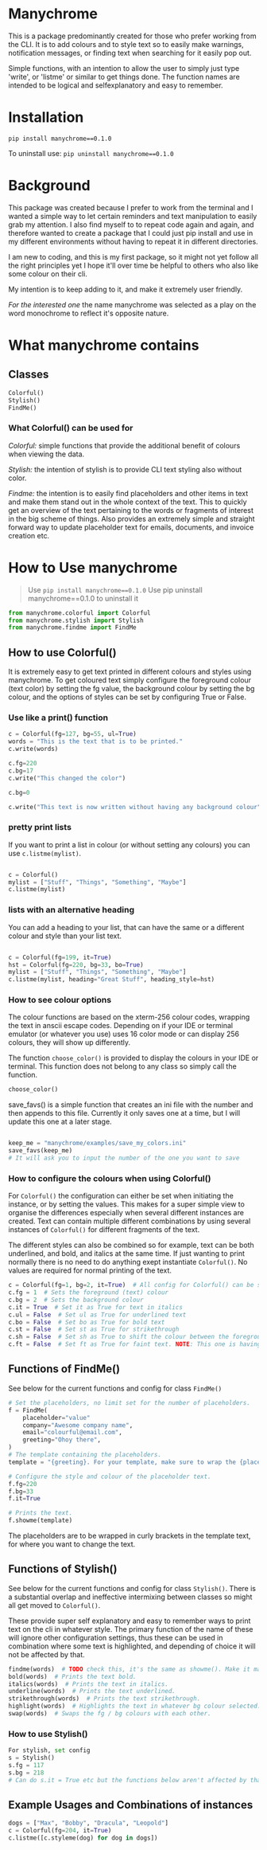 # Manychrome

This is a package predominantly created for those who prefer working from the CLI. It is to add colours and to style text so to easily make warnings, notification messages, or finding text when searching for it easily pop out.

Simple functions, with an intention to allow the user to simply just type 'write', or 'listme' or similar to get things done. The function names are intended to be logical and selfexplanatory and easy to remember.


# Installation
`pip install manychrome==0.1.0`

To uninstall use: `pip uninstall manychrome==0.1.0`

# Background
This package was created because I prefer to work from the terminal and I wanted a simple way to let certain reminders and text manipulation to easily grab my attention. I also find myself to to repeat code again and again, and therefore wanted to create a package that I could just pip install and use in my different environments without having to repeat it in different directories.

I am new to coding, and this is my first package, so it might not yet follow all the right principles yet I hope it'll over time be helpful to others who also like some colour on their cli.

My intention is to keep adding to it, and make it extremely user friendly.

_For the interested one_ the name manychrome was selected as a play on the word monochrome to reflect it's opposite nature.

# What manychrome contains

## Classes
```python
Colorful()
Stylish()
FindMe()
```

### What Colorful() can be used for
*Colorful:* simple functions that provide the additional benefit of colours when viewing the data.

*Stylish:* the intention of stylish is to provide CLI text styling also without color.

*Findme:* the intention is to easily find placeholders and other items in text and make them stand out in the whole context of the text. This to quickly get an overview of the text pertaining to the words or fragments of interest in the big scheme of things. Also provides an extremely simple and straight forward way to update placeholder text for emails, documents, and invoice creation etc.

# How to Use manychrome

> Use `pip install manychrome==0.1.0`
> Use pip uninstall manychrome==0.1.0 to uninstall it

```python
from manychrome.colorful import Colorful
from manychrome.stylish import Stylish
from manychrome.findme import FindMe
```


## How to use Colorful()

It is extremely easy to get text printed in different colours and styles using manychrome.
To get coloured text simply configure the foreground colour (text color) by setting the fg value,
the background colour by setting the bg colour, and the options of styles can be set by configuring True or False.

### Use like a print() function

```python
c = Colorful(fg=127, bg=55, ul=True)
words = "This is the text that is to be printed."
c.write(words)

c.fg=220
c.bg=17
c.write("This changed the color")

c.bg=0

c.write("This text is now written without having any background colour")

```

### pretty print lists
If you want to print a list in colour (or without setting any colours)
you can use `c.listme(mylist)`.

```python

c = Colorful()
mylist = ["Stuff", "Things", "Something", "Maybe"]
c.listme(mylist)

```

### lists with an alternative heading
You can add a heading to your list, that can have the same or a different colour and style than your list text.

```python

c = Colorful(fg=199, it=True)
hst = Colorful(fg=220, bg=33, bo=True)
mylist = ["Stuff", "Things", "Something", "Maybe"]
c.listme(mylist, heading="Great Stuff", heading_style=hst)

```

### How to see colour options
The colour functions are based on the xterm-256 colour codes, wrapping the text in anscii escape codes.
Depending on if your IDE or terminal emulator (or whatever you use) uses 16 color mode or can display 256 colours, they will show up differently.

The function `choose_color()` is provided to display the colours in your IDE or terminal.
This function does not belong to any class so simply call the function.


```python
choose_color()

```

save_favs() is a simple function that creates an ini file with the number and then appends to this file.
Currently it only saves one at a time, but I will update this one at a later stage.

```python

keep_me = "manychrome/examples/save_my_colors.ini"
save_favs(keep_me)
# It will ask you to input the number of the one you want to save

```


### How to configure the colours when using Colorful()
For `Colorful()` the configuration can either be set when initiating the instance, or by setting the values. This makes for a super simple view to organise the differences especially when several different instances are created. Text can contain multiple different combinations by using several instances of `Colorful()` for different fragments of the text.

The different styles can also be combined so for example, text can be both underlined, and bold, and italics at the same time. If just wanting to print normally there is no need to do anything exept instantiate `Colorful()`. No values are required for normal printing of the text.

```python
c = Colorful(fg=1, bg=2, it=True)  # All config for Colorful() can be set inside here, or as shown below
c.fg = 1  # Sets the foreground (text) colour
c.bg = 2  # Sets the background colour
c.it = True  # Set it as True for text in italics
c.ul = False  # Set ul as True for underlined text
c.bo = False  # Set bo as True for bold text
c.st = False  # Set st as True for strikethrough
c.sh = False  # Set sh as True to shift the colour between the foreground and the background
c.ft = False  # Set ft as True for faint text. NOTE: This one is having varying effects and is not yet entierly reliable. There are some colours that can be selected in combination that prints very faint text. On my IDE and cli using fg=23, fg=33 prints very faint (but coloured) text.
```


## Functions of FindMe()
See below for the current functions and config for class `FindMe()`

```python
# Set the placeholders, no limit set for the number of placeholders.
f = FindMe(
    placeholder="value"
    company="Awesome company name",
    email="colourful@email.com",
    greeting="Ohoy there",
)
# The template containing the placeholders.
template = "{greeting}. For your template, make sure to wrap the {placeholder} in curly brackets, to update the values, such as {email}, and {company}"

# Configure the style and colour of the placeholder text.
f.fg=220
f.bg=33
f.it=True

# Prints the text.
f.showme(template)
```
The placeholders are to be wrapped in curly brackets in the template text, for where you want to change the text.



## Functions of Stylish()
See below for the current functions and config for class `Stylish()`. There is a substantial overlap and ineffective intermixing between classes so might all get moved to `Colorful()`.

These provide super self explanatory and easy to remember ways to print text on the cli in whatever style. The primary function of the name of these will ignore other configuration settings, thus these can be used in combination where some text is highlighted, and depending of choice it will not be affected by that.

```python
findme(words)  # TODO check this, it's the same as showme(). Make it make sense.
bold(words)  # Prints the text bold.
italics(words)  # Prints the text in italics.
underline(words)  # Prints the text underlined.
strikethrough(words)  # Prints the text strikethrough.
highlight(words)  # Highlights the text in whatever bg colour selected.
swap(words)  # Swaps the fg / bg colours with each other.
```

### How to use Stylish()
```python
For stylish, set config
s = Stylish()
s.fg = 117
s.bg = 218
# Can do s.it = True etc but the functions below aren't affected by that so they can be used in combination with each others.
```

## Example Usages and Combinations of instances


```python
dogs = ["Max", "Bobby", "Dracula", "Leopold"]
c = Colorful(fg=204, it=True)
c.listme([c.styleme(dog) for dog in dogs])
```
